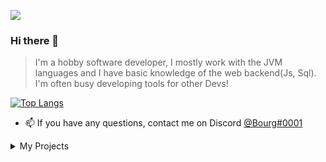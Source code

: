![](https://komarev.com/ghpvc/?username=B0urg&color=blue)
### Hi there 👋

> I'm a hobby software developer, I mostly work with the JVM languages and I  have basic knowledge of the web backend(Js, Sql). I'm often busy developing tools for other Devs!


[![Top Langs](https://github-readme-stats.vercel.app/api/top-langs/?username=b0urg&theme=dracula)](https://github.com/anuraghazra/github-readme-stats)

- 📫 If you have any questions, contact me on Discord [@Bourg#0001](https://discord.com/users/933699621878906921)
<details>
  <summary>My Projects </summary>

#### [GamJam 2 by Devcord(2022-11)](https://github.com/B0urg/DevCord-PluginJam-2022-11)
    
    In november 2022, i contribiuted in the second PluginJam by DevCord and got 4th Place 😊.

#### [Level2Bot(2022-08)(But i think i will recode this in the futur in Kotlin of course😉)](https://github.com/B0urg/Level2Bot)

    The "official" bot of the Level2 Hackerspace Luxemburg(but it don't really works)

#### [LYRC 2022(2022-07)](https://github.com/felixgasiaux/CodeClub_LYRC_Robot_2022)

    In July 2022, I took part in the LYRIC (Luxembourg youth robotic challenge) in the Level2 Codeclub team.
   </details>

